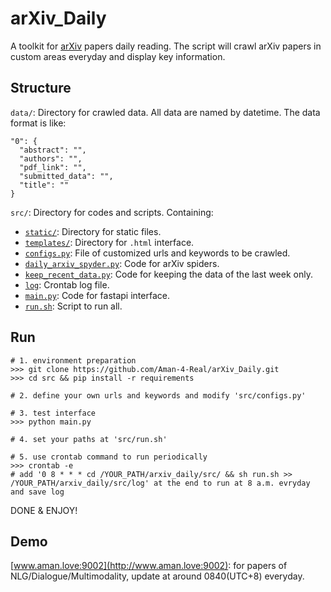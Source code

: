 # arXiv_Daily
A toolkit for [arXiv](https://arxiv.org/) papers daily reading. The script will crawl arXiv papers in custom areas everyday and display key information.


## Structure
`data/`: Directory for crawled data. All data are named by datetime. The data format is like: 
```
"0": {
  "abstract": "",
  "authors": "",
  "pdf_link": "",
  "submitted_data": "",
  "title": ""
}
```

`src/`: Directory for codes and scripts. Containing:

- [`static/`](https://github.com/Aman-4-Real/arXiv_Daily/tree/main/src/static): Directory for static files. 
- [`templates/`](https://github.com/Aman-4-Real/arXiv_Daily/tree/main/src/templates): Directory for `.html` interface. 
- [`configs.py`](https://github.com/Aman-4-Real/arXiv_Daily/blob/main/src/configs.py): File of customized urls and keywords to be crawled. 
- [`daily_arxiv_spyder.py`](https://github.com/Aman-4-Real/arXiv_Daily/tree/main/src/daily_arxiv_spyder.py): Code for arXiv spiders. 
- [`keep_recent_data.py`](https://github.com/Aman-4-Real/arXiv_Daily/tree/main/src/keep_recent_data.py): Code for keeping the data of the last week only.
- [`log`](https://github.com/Aman-4-Real/arXiv_Daily/blob/main/src/log): Crontab log file.
- [`main.py`](https://github.com/Aman-4-Real/arXiv_Daily/tree/main/src/main.py): Code for fastapi interface.
- [`run.sh`](https://github.com/Aman-4-Real/arXiv_Daily/tree/main/src/run.sh): Script to run all.


## Run
```
# 1. environment preparation
>>> git clone https://github.com/Aman-4-Real/arXiv_Daily.git
>>> cd src && pip install -r requirements
```
```
# 2. define your own urls and keywords and modify 'src/configs.py'
```
```
# 3. test interface
>>> python main.py
```
```
# 4. set your paths at 'src/run.sh'
```
```
# 5. use crontab command to run periodically
>>> crontab -e
# add '0 8 * * * cd /YOUR_PATH/arxiv_daily/src/ && sh run.sh >> /YOUR_PATH/arxiv_daily/src/log' at the end to run at 8 a.m. evryday and save log
```
DONE & ENJOY!


## Demo

[www.aman.love:9002](http://www.aman.love:9002): for papers of NLG/Dialogue/Multimodality, update at around 0840(UTC+8) everyday.
